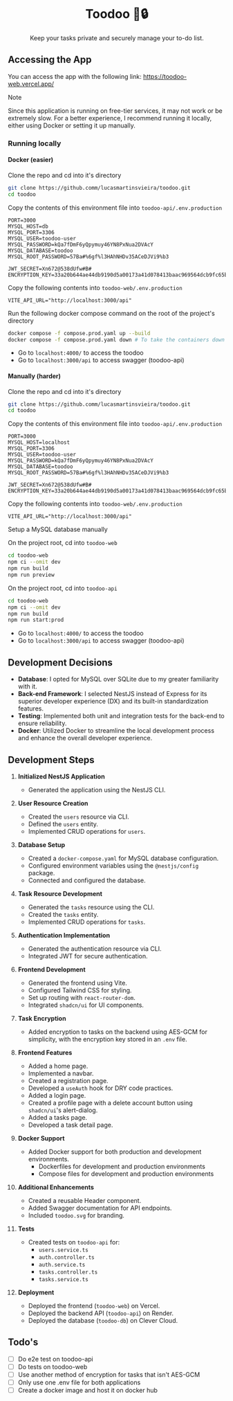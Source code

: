 <div align="center">
    <h1>Toodoo 📝🔒</h1>
    <p>Keep your tasks private and securely manage your to-do list.</p>
</div>

## Accessing the App

You can access the app with the following link: https://toodoo-web.vercel.app/

> [!NOTE]
> Since this application is running on free-tier services, it may not work or be extremely slow. For a better experience, I recommend running it locally, either using Docker or setting it up manually.

### Running locally

#### Docker (easier)

Clone the repo and cd into it's directory

```sh
git clone https://github.comm/lucasmartinsvieira/toodoo.git
cd toodoo
```

Copy the contents of this environment file into `toodoo-api/.env.production`

```env
PORT=3000
MYSQL_HOST=db
MYSQL_PORT=3306
MYSQL_USER=toodoo-user
MYSQL_PASSWORD=kQa7fDmF6yQpymuy46YN8PxNua2DVAcY
MYSQL_DATABASE=toodoo
MYSQL_ROOT_PASSWORD=57Ba#%6gf%l3HAhNHDv35ACeDJVi9%b3

JWT_SECRET=Xn672@538dUfw#B#
ENCRYPTION_KEY=33a20b644ae44db9190d5a00173a41d078413baac969564dcb9fc65b35abb202
```

Copy the following contents into `toodoo-web/.env.production`

```env
VITE_API_URL="http://localhost:3000/api"
```

Run the following docker compose command on the root of the project's directory

```sh
docker compose -f compose.prod.yaml up --build
docker compose -f compose.prod.yaml down # To take the containers down
```

- Go to `localhost:4000/` to access the toodoo
- Go to `localhost:3000/api` to access swagger (toodoo-api)

#### Manually (harder)

Clone the repo and cd into it's directory

```sh
git clone https://github.comm/lucasmartinsvieira/toodoo.git
cd toodoo
```

Copy the contents of this environment file into `toodoo-api/.env.production`

```env
PORT=3000
MYSQL_HOST=localhost
MYSQL_PORT=3306
MYSQL_USER=toodoo-user
MYSQL_PASSWORD=kQa7fDmF6yQpymuy46YN8PxNua2DVAcY
MYSQL_DATABASE=toodoo
MYSQL_ROOT_PASSWORD=57Ba#%6gf%l3HAhNHDv35ACeDJVi9%b3

JWT_SECRET=Xn672@538dUfw#B#
ENCRYPTION_KEY=33a20b644ae44db9190d5a00173a41d078413baac969564dcb9fc65b35abb202
```

Copy the following contents into `toodoo-web/.env.production`

```env
VITE_API_URL="http://localhost:3000/api"
```

Setup a MySQL database manually

On the project root, cd into `toodoo-web`

```sh
cd toodoo-web
npm ci --omit dev
npm run build
npm run preview
```

On the project root, cd into `toodoo-api`

```sh
cd toodoo-web
npm ci --omit dev
npm run build
npm run start:prod
```

- Go to `localhost:4000/` to access the toodoo
- Go to `localhost:3000/api` to access swagger (toodoo-api)

## Development Decisions

- **Database**: I opted for MySQL over SQLite due to my greater familiarity with it.
- **Back-end Framework**: I selected NestJS instead of Express for its superior developer experience (DX) and its built-in standardization features.
- **Testing**: Implemented both unit and integration tests for the back-end to ensure reliability.
- **Docker**: Utilized Docker to streamline the local development process and enhance the overall developer experience.

## Development Steps

1. **Initialized NestJS Application**

   - Generated the application using the NestJS CLI.

2. **User Resource Creation**

   - Created the `users` resource via CLI.
   - Defined the `users` entity.
   - Implemented CRUD operations for `users`.

3. **Database Setup**

   - Created a `docker-compose.yaml` for MySQL database configuration.
   - Configured environment variables using the `@nestjs/config` package.
   - Connected and configured the database.

4. **Task Resource Development**

   - Generated the `tasks` resource using the CLI.
   - Created the `tasks` entity.
   - Implemented CRUD operations for `tasks`.

5. **Authentication Implementation**

   - Generated the authentication resource via CLI.
   - Integrated JWT for secure authentication.

6. **Frontend Development**

   - Generated the frontend using Vite.
   - Configured Tailwind CSS for styling.
   - Set up routing with `react-router-dom`.
   - Integrated `shadcn/ui` for UI components.

7. **Task Encryption**

   - Added encryption to tasks on the backend using AES-GCM for simplicity, with the encryption key stored in an `.env` file.

8. **Frontend Features**

   - Added a home page.
   - Implemented a navbar.
   - Created a registration page.
   - Developed a `useAuth` hook for DRY code practices.
   - Added a login page.
   - Created a profile page with a delete account button using `shadcn/ui`'s alert-dialog.
   - Added a tasks page.
   - Developed a task detail page.

9. **Docker Support**

   - Added Docker support for both production and development environments.
     - Dockerfiles for development and production environments
     - Compose files for development and production environments

10. **Additional Enhancements**

    - Created a reusable Header component.
    - Added Swagger documentation for API endpoints.
    - Included `toodoo.svg` for branding.

11. **Tests**

    - Created tests on `toodoo-api` for:
      - `users.service.ts`
      - `auth.controller.ts`
      - `auth.service.ts`
      - `tasks.controller.ts`
      - `tasks.service.ts`

12. **Deployment**
    - Deployed the frontend (`toodoo-web`) on Vercel.
    - Deployed the backend API (`toodoo-api`) on Render.
    - Deployed the database (`toodoo-db`) on Clever Cloud.

## Todo's

- [ ] Do e2e test on toodoo-api
- [ ] Do tests on toodoo-web
- [ ] Use another method of encryption for tasks that isn't AES-GCM
- [ ] Only use one .env file for both applications
- [ ] Create a docker image and host it on docker hub

